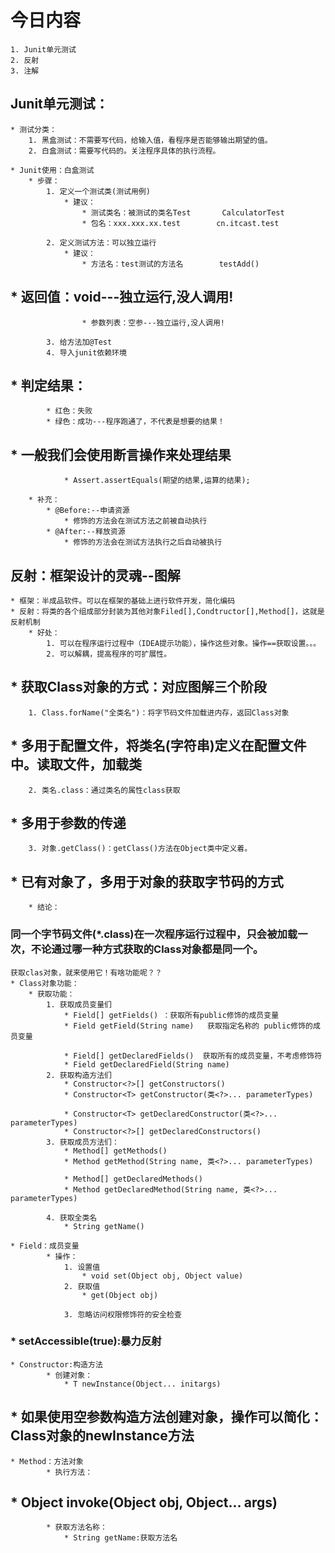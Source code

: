 # 今日内容
	1. Junit单元测试
	2. 反射
	3. 注解


## Junit单元测试：
	* 测试分类：
		1. 黑盒测试：不需要写代码，给输入值，看程序是否能够输出期望的值。
		2. 白盒测试：需要写代码的。关注程序具体的执行流程。

	* Junit使用：白盒测试
		* 步骤：
			1. 定义一个测试类(测试用例)
				* 建议：
					* 测试类名：被测试的类名Test		CalculatorTest
					* 包名：xxx.xxx.xx.test		cn.itcast.test

			2. 定义测试方法：可以独立运行
				* 建议：
					* 方法名：test测试的方法名		testAdd()  
##					* 返回值：void---独立运行,没人调用!
					* 参数列表：空参---独立运行,没人调用!

			3. 给方法加@Test
			4. 导入junit依赖环境

##		* 判定结果：
			* 红色：失败
			* 绿色：成功---程序跑通了，不代表是想要的结果！
##			* 一般我们会使用断言操作来处理结果
				* Assert.assertEquals(期望的结果,运算的结果);

		* 补充：
			* @Before:--申请资源
				* 修饰的方法会在测试方法之前被自动执行
			* @After:--释放资源
				* 修饰的方法会在测试方法执行之后自动被执行

## 反射：框架设计的灵魂--图解
	* 框架：半成品软件。可以在框架的基础上进行软件开发，简化编码
	* 反射：将类的各个组成部分封装为其他对象Filed[],Condtructor[],Method[]，这就是反射机制
		* 好处：
			1. 可以在程序运行过程中（IDEA提示功能），操作这些对象。操作==获取设置。。。
			2. 可以解耦，提高程序的可扩展性。


##	* 获取Class对象的方式：对应图解三个阶段
		1. Class.forName("全类名")：将字节码文件加载进内存，返回Class对象
##			* 多用于配置文件，将类名(字符串)定义在配置文件中。读取文件，加载类
		2. 类名.class：通过类名的属性class获取
##			* 多用于参数的传递
		3. 对象.getClass()：getClass()方法在Object类中定义着。
##			* 已有对象了，多用于对象的获取字节码的方式

		* 结论：
###		同一个字节码文件(*.class)在一次程序运行过程中，只会被加载一次，不论通过哪一种方式获取的Class对象都是同一个。

    
    获取clas对象，就来使用它！有啥功能呢？？
    * Class对象功能：
 		* 获取功能：
 			1. 获取成员变量们
 				* Field[] getFields() ：获取所有public修饰的成员变量
 				* Field getField(String name)   获取指定名称的 public修饰的成员变量
 
 				* Field[] getDeclaredFields()  获取所有的成员变量，不考虑修饰符
 				* Field getDeclaredField(String name)  
 			2. 获取构造方法们
 				* Constructor<?>[] getConstructors()  
 				* Constructor<T> getConstructor(类<?>... parameterTypes)  
 
 				* Constructor<T> getDeclaredConstructor(类<?>... parameterTypes)  
 				* Constructor<?>[] getDeclaredConstructors()  
 			3. 获取成员方法们：
 				* Method[] getMethods()  
 				* Method getMethod(String name, 类<?>... parameterTypes)  
 
 				* Method[] getDeclaredMethods()  
 				* Method getDeclaredMethod(String name, 类<?>... parameterTypes)  
 
 			4. 获取全类名	
 				* String getName()

    * Field：成员变量
    		* 操作：
    			1. 设置值
    				* void set(Object obj, Object value)  
    			2. 获取值
    				* get(Object obj) 
    
    			3. 忽略访问权限修饰符的安全检查
###    				* setAccessible(true):暴力反射
	
	* Constructor:构造方法
    		* 创建对象：
    			* T newInstance(Object... initargs)  
    
##    			* 如果使用空参数构造方法创建对象，操作可以简化：Class对象的newInstance方法
    
    * Method：方法对象
    		* 执行方法：
##    			* Object invoke(Object obj, Object... args)  
    
    		* 获取方法名称：
    			* String getName:获取方法名
    			
    			
    			
    								